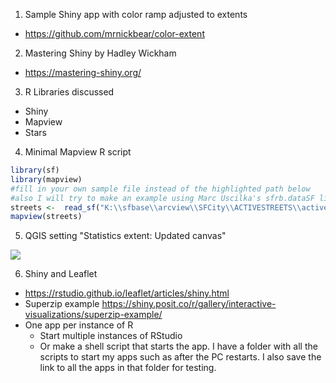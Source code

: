 1. Sample Shiny app with color ramp adjusted to extents
* https://github.com/mrnickbear/color-extent
2. Mastering Shiny by Hadley Wickham
* https://mastering-shiny.org/
3. R Libraries discussed
* Shiny
* Mapview
* Stars
4. Minimal Mapview R script
```r
library(sf)
library(mapview)
#fill in your own sample file instead of the highlighted path below
#also I will try to make an example using Marc Uscilka's sfrb.dataSF library
streets <-  read_sf("K:\\sfbase\\arcview\\SFCity\\ACTIVESTREETS\\activestreets.shp")
mapview(streets)
```

5. QGIS setting "Statistics extent: Updated canvas"

![]("qgis_screenshot.png")

6. Shiny and Leaflet
* https://rstudio.github.io/leaflet/articles/shiny.html
* Superzip example  https://shiny.posit.co/r/gallery/interactive-visualizations/superzip-example/
* One app per instance of R
  * Start multiple instances of RStudio
  * Or make a shell script that starts the app.  I have a folder with all the scripts to start my apps such as after the PC restarts.  I also save the link to all the apps in that folder for testing.
